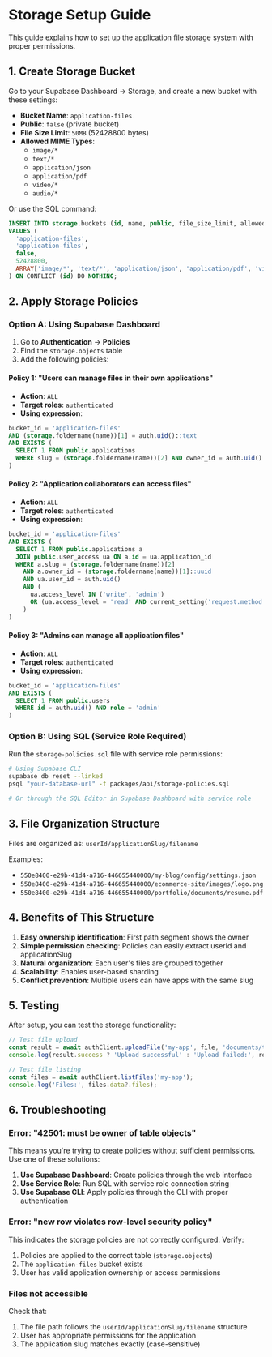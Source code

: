 # Storage Setup Guide

This guide explains how to set up the application file storage system with proper permissions.

## 1. Create Storage Bucket

Go to your Supabase Dashboard → Storage, and create a new bucket with these settings:

- **Bucket Name**: `application-files`
- **Public**: `false` (private bucket)
- **File Size Limit**: `50MB` (52428800 bytes)
- **Allowed MIME Types**: 
  - `image/*`
  - `text/*`
  - `application/json`
  - `application/pdf`
  - `video/*`
  - `audio/*`

Or use the SQL command:

```sql
INSERT INTO storage.buckets (id, name, public, file_size_limit, allowed_mime_types)
VALUES (
  'application-files', 
  'application-files', 
  false, 
  52428800, 
  ARRAY['image/*', 'text/*', 'application/json', 'application/pdf', 'video/*', 'audio/*']
) ON CONFLICT (id) DO NOTHING;
```

## 2. Apply Storage Policies

### Option A: Using Supabase Dashboard

1. Go to **Authentication** → **Policies**
2. Find the `storage.objects` table
3. Add the following policies:

#### Policy 1: "Users can manage files in their own applications"
- **Action**: `ALL`
- **Target roles**: `authenticated`
- **Using expression**:
```sql
bucket_id = 'application-files' 
AND (storage.foldername(name))[1] = auth.uid()::text 
AND EXISTS (
  SELECT 1 FROM public.applications
  WHERE slug = (storage.foldername(name))[2] AND owner_id = auth.uid()
)
```

#### Policy 2: "Application collaborators can access files"
- **Action**: `ALL`
- **Target roles**: `authenticated`
- **Using expression**:
```sql
bucket_id = 'application-files' 
AND EXISTS (
  SELECT 1 FROM public.applications a
  JOIN public.user_access ua ON a.id = ua.application_id
  WHERE a.slug = (storage.foldername(name))[2]
    AND a.owner_id = (storage.foldername(name))[1]::uuid
    AND ua.user_id = auth.uid()
    AND (
      ua.access_level IN ('write', 'admin') 
      OR (ua.access_level = 'read' AND current_setting('request.method') = 'GET')
    )
)
```

#### Policy 3: "Admins can manage all application files"
- **Action**: `ALL`
- **Target roles**: `authenticated`
- **Using expression**:
```sql
bucket_id = 'application-files' 
AND EXISTS (
  SELECT 1 FROM public.users 
  WHERE id = auth.uid() AND role = 'admin'
)
```

### Option B: Using SQL (Service Role Required)

Run the `storage-policies.sql` file with service role permissions:

```bash
# Using Supabase CLI
supabase db reset --linked
psql "your-database-url" -f packages/api/storage-policies.sql

# Or through the SQL Editor in Supabase Dashboard with service role
```

## 3. File Organization Structure

Files are organized as: `userId/applicationSlug/filename`

Examples:
- `550e8400-e29b-41d4-a716-446655440000/my-blog/config/settings.json`
- `550e8400-e29b-41d4-a716-446655440000/ecommerce-site/images/logo.png`
- `550e8400-e29b-41d4-a716-446655440000/portfolio/documents/resume.pdf`

## 4. Benefits of This Structure

1. **Easy ownership identification**: First path segment shows the owner
2. **Simple permission checking**: Policies can easily extract userId and applicationSlug
3. **Natural organization**: Each user's files are grouped together
4. **Scalability**: Enables user-based sharding
5. **Conflict prevention**: Multiple users can have apps with the same slug

## 5. Testing

After setup, you can test the storage functionality:

```typescript
// Test file upload
const result = await authClient.uploadFile('my-app', file, 'documents/test.pdf');
console.log(result.success ? 'Upload successful' : 'Upload failed:', result.error);

// Test file listing
const files = await authClient.listFiles('my-app');
console.log('Files:', files.data?.files);
```

## 6. Troubleshooting

### Error: "42501: must be owner of table objects"

This means you're trying to create policies without sufficient permissions. Use one of these solutions:

1. **Use Supabase Dashboard**: Create policies through the web interface
2. **Use Service Role**: Run SQL with service role connection string
3. **Use Supabase CLI**: Apply policies through the CLI with proper authentication

### Error: "new row violates row-level security policy"

This indicates the storage policies are not correctly configured. Verify:

1. Policies are applied to the correct table (`storage.objects`)
2. The `application-files` bucket exists
3. User has valid application ownership or access permissions

### Files not accessible

Check that:

1. The file path follows the `userId/applicationSlug/filename` structure
2. User has appropriate permissions for the application
3. The application slug matches exactly (case-sensitive)